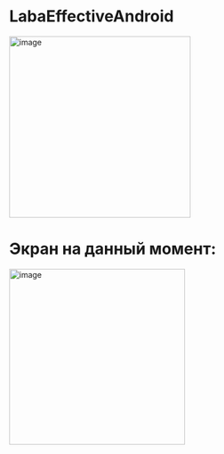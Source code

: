 # LabaEffectiveAndroid

<img width="326" alt="image" src="https://github.com/XaiCheremushka/LabaEffectiveAndroid/assets/124810594/43d75366-1639-48b4-8213-57baebe87242">

# Экран на данный момент:
<img width="316" alt="image" src="https://github.com/XaiCheremushka/LabaEffectiveAndroid/assets/124810594/8ba9b6b9-1dd1-40f5-b859-4b3c1b16bf8b">

